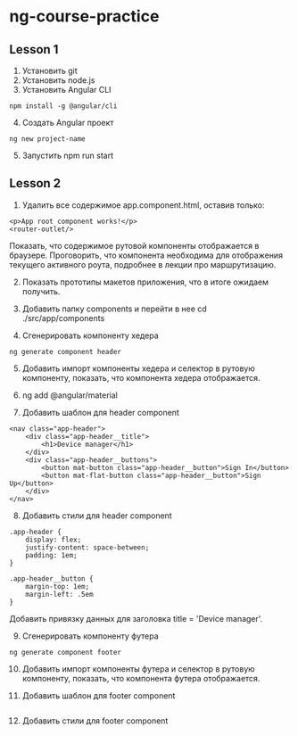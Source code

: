 # ng-course-practice

## Lesson 1

1. Установить git
2. Установить node.js
3. Установить Angular CLI

```
npm install -g @angular/cli
```

4. Создать Angular проект

```
ng new project-name
```

5. Запустить npm run start



## Lesson 2

1. Удалить все содержимое app.component.html, оставив только:
```
<p>App root component works!</p>
<router-outlet/>
```

Показать, что содержимое рутовой компоненты отображается в браузере.
Проговорить, что компонента <router-outlet/> необходима для отображения текущего активного роута,
подробнее в лекции про маршрутизацию.

2. Показать прототипы макетов приложения, что в итоге ожидаем получить.

3. Добавить папку components и перейти в нее cd ./src/app/components

4. Сгенерировать компоненту хедера
```
ng generate component header
```

5. Добавить импорт компоненты хедера и селектор в рутовую компоненту, показать,
что компонента хедера отображается.

6. ng add @angular/material  

7. Добавить шаблон для header component
```
<nav class="app-header">
    <div class="app-header__title">
        <h1>Device manager</h1>
    </div>
    <div class="app-header__buttons">
        <button mat-button class="app-header__button">Sign In</button>
        <button mat-flat-button class="app-header__button">Sign Up</button>
    </div>
</nav>
```

8. Добавить стили для header component
```
.app-header {
    display: flex;
    justify-content: space-between;
    padding: 1em;
}

.app-header__button {
    margin-top: 1em;
    margin-left: .5em 
}
```

Добавить привязку данных для заголовка title = 'Device manager'.

9. Сгенерировать компоненту футера
```
ng generate component footer
```

10. Добавить импорт компоненты футера  и селектор в рутовую компоненту, показать,
что компонента футера отображается.

11. Добавить шаблон для footer component
```

```

12. Добавить стили для footer component
```

```